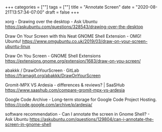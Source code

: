 +++
categories = [""]
tags = [""]
title = "Annotate Screen"
date = "2020-08-21T13:57:34-07:00"
draft = false
+++

xorg - Drawing over the desktop - Ask Ubuntu
https://askubuntu.com/questions/328543/drawing-over-the-desktop

Draw On Your Screen with this Neat GNOME Shell Extension - OMG! Ubuntu!
https://www.omgubuntu.co.uk/2019/03/draw-on-your-screen-ubuntu-linux

Draw On You Screen - GNOME Shell Extensions
https://extensions.gnome.org/extension/1683/draw-on-you-screen/

abakkk / DrawOnYourScreen · GitLab
https://framagit.org/abakkk/DrawOnYourScreen

Gromit-MPX VS Ardesia - differences & reviews? | SaaSHub
https://www.saashub.com/compare-gromit-mpx-vs-ardesia

Google Code Archive - Long-term storage for Google Code Project Hosting.
https://code.google.com/archive/p/ardesia/

software recommendation - Can I annotate the screen in Gnome Shell? - Ask Ubuntu
https://askubuntu.com/questions/129804/can-i-annotate-the-screen-in-gnome-shell


